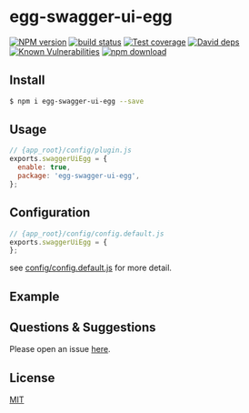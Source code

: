# egg-swagger-ui-egg

[![NPM version][npm-image]][npm-url]
[![build status][travis-image]][travis-url]
[![Test coverage][codecov-image]][codecov-url]
[![David deps][david-image]][david-url]
[![Known Vulnerabilities][snyk-image]][snyk-url]
[![npm download][download-image]][download-url]

[npm-image]: https://img.shields.io/npm/v/egg-swagger-ui-egg.svg?style=flat-square
[npm-url]: https://npmjs.org/package/egg-swagger-ui-egg
[travis-image]: https://img.shields.io/travis/eggjs/egg-swagger-ui-egg.svg?style=flat-square
[travis-url]: https://travis-ci.org/eggjs/egg-swagger-ui-egg
[codecov-image]: https://img.shields.io/codecov/c/github/eggjs/egg-swagger-ui-egg.svg?style=flat-square
[codecov-url]: https://codecov.io/github/eggjs/egg-swagger-ui-egg?branch=master
[david-image]: https://img.shields.io/david/eggjs/egg-swagger-ui-egg.svg?style=flat-square
[david-url]: https://david-dm.org/eggjs/egg-swagger-ui-egg
[snyk-image]: https://snyk.io/test/npm/egg-swagger-ui-egg/badge.svg?style=flat-square
[snyk-url]: https://snyk.io/test/npm/egg-swagger-ui-egg
[download-image]: https://img.shields.io/npm/dm/egg-swagger-ui-egg.svg?style=flat-square
[download-url]: https://npmjs.org/package/egg-swagger-ui-egg

<!--
Description here.
-->

## Install

```bash
$ npm i egg-swagger-ui-egg --save
```

## Usage

```js
// {app_root}/config/plugin.js
exports.swaggerUiEgg = {
  enable: true,
  package: 'egg-swagger-ui-egg',
};
```

## Configuration

```js
// {app_root}/config/config.default.js
exports.swaggerUiEgg = {
};
```

see [config/config.default.js](config/config.default.js) for more detail.

## Example

<!-- example here -->

## Questions & Suggestions

Please open an issue [here](https://github.com/eggjs/egg/issues).

## License

[MIT](LICENSE)
